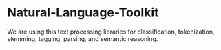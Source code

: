 # Natural-Language-Toolkit
We are using this text processing libraries for classification, tokenization, stemming, tagging, parsing, and semantic reasoning.
